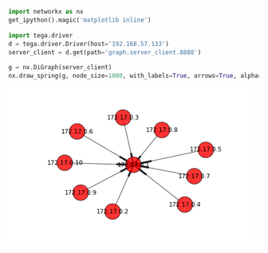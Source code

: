 

```python
import networkx as nx
get_ipython().magic('matplotlib inline')
```


```python
import tega.driver
d = tega.driver.Driver(host='192.168.57.133')
server_client = d.get(path='graph.server_client.8888')
```


```python
g = nx.DiGraph(server_client)
nx.draw_spring(g, node_size=1000, with_labels=True, arrows=True, alpha=0.8)
```


![png](output_3_0.png)

